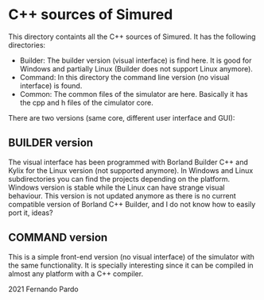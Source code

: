 C++ sources of Simured
======================

This directory containts all the C++ sources of Simured. It has the following directories:
* Builder: The builder version (visual interface) is find here. It is good for Windows and partially Linux (Builder does not support Linux anymore).
* Command: In this directory the command line version (no visual interface) is found.
* Common: The common files of the simulator are here. Basically it has the cpp and h files of the cimulator core.

There are two versions (same core, different user interface and GUI):

BUILDER version
---------------

The visual interface has been programmed with Borland Builder C++ and Kylix for the Linux version (not supported anymore). In Windows and Linux subdirectories you can find the projects depending on the platform. Windows version is stable while the Linux can have strange visual behaviour.
This version is not updated anymore as there is no current compatible version of Borland C++ Builder, and I do not know how to easily port it, ideas?

COMMAND version
---------------

This is a simple front-end version (no visual interface) of the simulator with the same functionality.
It is specially interesting since it can be compiled in almost any platform with a C++ compiler.

2021 Fernando Pardo
